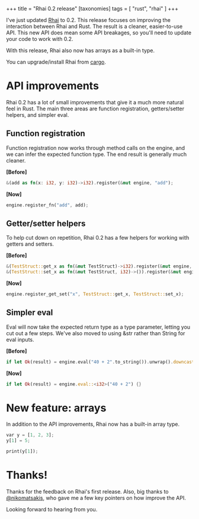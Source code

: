 +++
title = "Rhai 0.2 release"
[taxonomies]
tags = [ "rust", "rhai" ]
+++

I've just updated [Rhai](https://github.com/jonathandturner/rhai) to 0.2.  This release focuses on improving the interaction between Rhai and Rust.  The result is a cleaner, easier-to-use API.  This new API does mean some API breakages, so you'll need to update your code to work with 0.2.

With this release, Rhai also now has arrays as a built-in type.

You can upgrade/install Rhai from [cargo](https://crates.io/crates/rhai).

# API improvements

Rhai 0.2 has a lot of small improvements that give it a much more natural feel in Rust.  The main three areas are function registration, getters/setter helpers, and simpler eval.

## Function registration

Function registration now works through method calls on the engine, and we can infer the expected function type.  The end result is generally much cleaner.

__[Before]__

```rust
&(add as fn(x: i32, y: i32)->i32).register(&mut engine, "add");
```

__[Now]__

```rust
engine.register_fn("add", add);
```

## Getter/setter helpers

To help cut down on repetition, Rhai 0.2 has a few helpers for working with getters and setters.

__[Before]__

```rust
&(TestStruct::get_x as fn(&mut TestStruct)->i32).register(&mut engine, "get$x");
&(TestStruct::set_x as fn(&mut TestStruct, i32)->()).register(&mut engine, "set$x");
```

__[Now]__

```rust
engine.register_get_set("x", TestStruct::get_x, TestStruct::set_x);
```


## Simpler eval

Eval will now take the expected return type as a type parameter, letting you cut out a few steps.  We've also moved to using &str rather than String for eval inputs.

__[Before]__

```rust
if let Ok(result) = engine.eval("40 + 2".to_string()).unwrap().downcast::<i32>() {}
```

__[Now]__

```rust
if let Ok(result) = engine.eval::<i32>("40 + 2") {}
```

# New feature: arrays

In addition to the API improvements, Rhai now has a built-in array type.  

```rust
var y = [1, 2, 3]; 
y[1] = 5; 

print(y[1]);
```

# Thanks!

Thanks for the feedback on Rhai's first release.  Also, big thanks to [@nikomatsakis](https://twitter.com/nikomatsakis), who gave me a few key pointers on how improve the API.

Looking forward to hearing from you. 